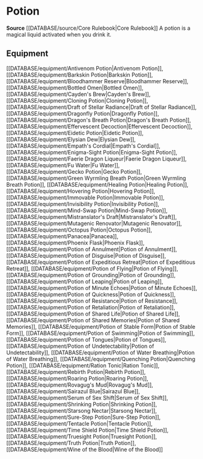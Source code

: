 ﻿---
id: '130'
name: Potion
rarity: Common
rus_type_level: null
source: '[[DATABASE/source/Core Rulebook|Core Rulebook]]'
trait:
- Potion
type: Trait

---
# Potion

**Source** [[DATABASE/source/Core Rulebook|Core Rulebook]] 
A potion is a magical liquid activated when you drink it.

## Equipment

[[DATABASE/equipment/Antivenom Potion|Antivenom Potion]], [[DATABASE/equipment/Barkskin Potion|Barkskin Potion]], [[DATABASE/equipment/Bloodhammer Reserve|Bloodhammer Reserve]], [[DATABASE/equipment/Bottled Omen|Bottled Omen]], [[DATABASE/equipment/Cayden's Brew|Cayden's Brew]], [[DATABASE/equipment/Cloning Potion|Cloning Potion]], [[DATABASE/equipment/Draft of Stellar Radiance|Draft of Stellar Radiance]], [[DATABASE/equipment/Dragonfly Potion|Dragonfly Potion]], [[DATABASE/equipment/Dragon's Breath Potion|Dragon's Breath Potion]], [[DATABASE/equipment/Effervescent Decoction|Effervescent Decoction]], [[DATABASE/equipment/Eidetic Potion|Eidetic Potion]], [[DATABASE/equipment/Elysian Dew|Elysian Dew]], [[DATABASE/equipment/Empath's Cordial|Empath's Cordial]], [[DATABASE/equipment/Enigma-Sight Potion|Enigma-Sight Potion]], [[DATABASE/equipment/Faerie Dragon Liqueur|Faerie Dragon Liqueur]], [[DATABASE/equipment/Fu Water|Fu Water]], [[DATABASE/equipment/Gecko Potion|Gecko Potion]], [[DATABASE/equipment/Green Wyrmling Breath Potion|Green Wyrmling Breath Potion]], [[DATABASE/equipment/Healing Potion|Healing Potion]], [[DATABASE/equipment/Hovering Potion|Hovering Potion]], [[DATABASE/equipment/Immovable Potion|Immovable Potion]], [[DATABASE/equipment/Invisibility Potion|Invisibility Potion]], [[DATABASE/equipment/Mind-Swap Potion|Mind-Swap Potion]], [[DATABASE/equipment/Mistranslator's Draft|Mistranslator's Draft]], [[DATABASE/equipment/Mutagenic Renovator|Mutagenic Renovator]], [[DATABASE/equipment/Octopus Potion|Octopus Potion]], [[DATABASE/equipment/Panacea|Panacea]], [[DATABASE/equipment/Phoenix Flask|Phoenix Flask]], [[DATABASE/equipment/Potion of Annulment|Potion of Annulment]], [[DATABASE/equipment/Potion of Disguise|Potion of Disguise]], [[DATABASE/equipment/Potion of Expeditious Retreat|Potion of Expeditious Retreat]], [[DATABASE/equipment/Potion of Flying|Potion of Flying]], [[DATABASE/equipment/Potion of Grounding|Potion of Grounding]], [[DATABASE/equipment/Potion of Leaping|Potion of Leaping]], [[DATABASE/equipment/Potion of Minute Echoes|Potion of Minute Echoes]], [[DATABASE/equipment/Potion of Quickness|Potion of Quickness]], [[DATABASE/equipment/Potion of Resistance|Potion of Resistance]], [[DATABASE/equipment/Potion of Retaliation|Potion of Retaliation]], [[DATABASE/equipment/Potion of Shared Life|Potion of Shared Life]], [[DATABASE/equipment/Potion of Shared Memories|Potion of Shared Memories]], [[DATABASE/equipment/Potion of Stable Form|Potion of Stable Form]], [[DATABASE/equipment/Potion of Swimming|Potion of Swimming]], [[DATABASE/equipment/Potion of Tongues|Potion of Tongues]], [[DATABASE/equipment/Potion of Undetectability|Potion of Undetectability]], [[DATABASE/equipment/Potion of Water Breathing|Potion of Water Breathing]], [[DATABASE/equipment/Quenching Potion|Quenching Potion]], [[DATABASE/equipment/Ration Tonic|Ration Tonic]], [[DATABASE/equipment/Rebirth Potion|Rebirth Potion]], [[DATABASE/equipment/Roaring Potion|Roaring Potion]], [[DATABASE/equipment/Rovagug's Mud|Rovagug's Mud]], [[DATABASE/equipment/Sairazul Blue|Sairazul Blue]], [[DATABASE/equipment/Serum of Sex Shift|Serum of Sex Shift]], [[DATABASE/equipment/Shrinking Potion|Shrinking Potion]], [[DATABASE/equipment/Starsong Nectar|Starsong Nectar]], [[DATABASE/equipment/Sure-Step Potion|Sure-Step Potion]], [[DATABASE/equipment/Tentacle Potion|Tentacle Potion]], [[DATABASE/equipment/Time Shield Potion|Time Shield Potion]], [[DATABASE/equipment/Truesight Potion|Truesight Potion]], [[DATABASE/equipment/Truth Potion|Truth Potion]], [[DATABASE/equipment/Wine of the Blood|Wine of the Blood]]